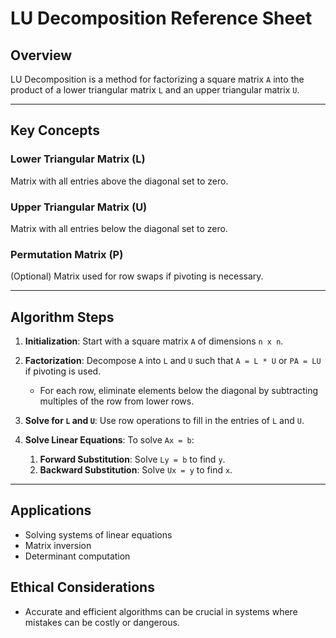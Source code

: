 # LU Decomposition Reference Sheet

## Overview
LU Decomposition is a method for factorizing a square matrix `A` into the product of a lower triangular matrix `L` and an upper triangular matrix `U`.

---

## Key Concepts

### Lower Triangular Matrix (L)
Matrix with all entries above the diagonal set to zero.

### Upper Triangular Matrix (U)
Matrix with all entries below the diagonal set to zero.

### Permutation Matrix (P)
(Optional) Matrix used for row swaps if pivoting is necessary.

---

## Algorithm Steps

1. **Initialization**: Start with a square matrix `A` of dimensions `n x n`.

2. **Factorization**: Decompose `A` into `L` and `U` such that `A = L * U` or `PA = LU` if pivoting is used.

   - For each row, eliminate elements below the diagonal by subtracting multiples of the row from lower rows.

3. **Solve for `L` and `U`**: Use row operations to fill in the entries of `L` and `U`.

4. **Solve Linear Equations**: To solve `Ax = b`:

   1. **Forward Substitution**: Solve `Ly = b` to find `y`.
   2. **Backward Substitution**: Solve `Ux = y` to find `x`.

---
## Applications
- Solving systems of linear equations
- Matrix inversion
- Determinant computation

## Ethical Considerations
- Accurate and efficient algorithms can be crucial in systems where mistakes can be costly or dangerous.